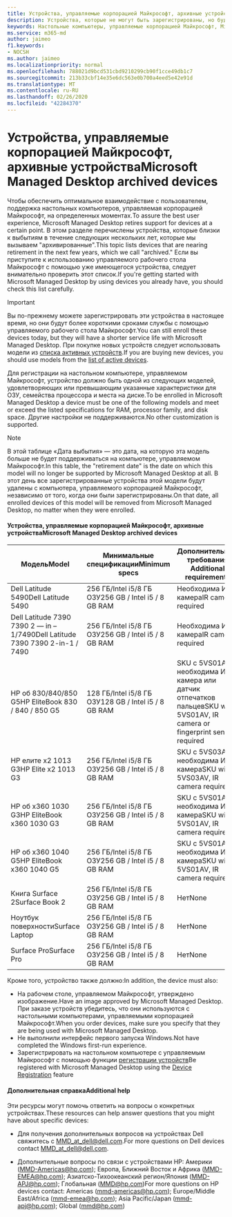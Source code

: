 ```yaml
---
title: Устройства, управляемые корпорацией Майкрософт, архивные устройства
description: Устройства, которые не могут быть зарегистрированы, но будут иметь сокращенный срок службы поддержки
keywords: Настольные компьютеры, управляемые корпорацией Майкрософт, Microsoft 365, служба, документация
ms.service: m365-md
author: jaimeo
f1.keywords:
- NOCSH
ms.author: jaimeo
ms.localizationpriority: normal
ms.openlocfilehash: 788021d9bcd531cbd9210299cb90f1cce49db1c7
ms.sourcegitcommit: 213b33cbf14e35e6dc563e0b700a4eed5e42e91d
ms.translationtype: MT
ms.contentlocale: ru-RU
ms.lasthandoff: 02/26/2020
ms.locfileid: "42284370"
---
```

# <a name="microsoft-managed-desktop-archived-devices"></a><span data-ttu-id="e28ee-104">Устройства, управляемые корпорацией Майкрософт, архивные устройства</span><span class="sxs-lookup"><span data-stu-id="e28ee-104">Microsoft Managed Desktop archived devices</span></span>

<span data-ttu-id="e28ee-105">Чтобы обеспечить оптимальное взаимодействие с пользователем, поддержка настольных компьютеров, управляемая корпорацией Майкрософт, на определенных моментах.</span><span class="sxs-lookup"><span data-stu-id="e28ee-105">To assure the best user experience, Microsoft Managed Desktop retires support for devices at a certain point.</span></span> <span data-ttu-id="e28ee-106">В этом разделе перечислены устройства, которые близки к выбытиям в течение следующих нескольких лет, которые мы вызываем "архивированные".</span><span class="sxs-lookup"><span data-stu-id="e28ee-106">This topic lists devices that are nearing retirement in the next few years, which we call "archived."</span></span> <span data-ttu-id="e28ee-107">Если вы приступите к использованию управляемого рабочего стола Майкрософт с помощью уже имеющегося устройства, следует внимательно проверить этот список.</span><span class="sxs-lookup"><span data-stu-id="e28ee-107">If you're getting started with Microsoft Managed Desktop by using devices you already have, you should check this list carefully.</span></span>

>[!IMPORTANT]
><span data-ttu-id="e28ee-108">Вы по-прежнему можете зарегистрировать эти устройства в настоящее время, но они будут более короткими сроками службы с помощью управляемого рабочего стола Майкрософт.</span><span class="sxs-lookup"><span data-stu-id="e28ee-108">You can still enroll these devices today, but they will have a shorter service life with Microsoft Managed Desktop.</span></span> <span data-ttu-id="e28ee-109">При покупке новых устройств следует использовать модели из [списка активных устройств](./device-list.md).</span><span class="sxs-lookup"><span data-stu-id="e28ee-109">If you are buying new devices, you should use models from the [list of active devices](./device-list.md).</span></span>

<!-- Microsoft 365 E5; Device as a Service -->
<!-- Split from device & technologies topic. Destination topic for aka.ms/device-list  -->
<span data-ttu-id="e28ee-110">Для регистрации на настольном компьютере, управляемом Майкрософт, устройство должно быть одной из следующих моделей, удовлетворяющих или превышающим указанные характеристики для ОЗУ, семейства процессора и места на диске.</span><span class="sxs-lookup"><span data-stu-id="e28ee-110">To be enrolled in Microsoft Managed Desktop a device must be one of the following models and meet or exceed the listed specifications for RAM, processor family, and disk space.</span></span> <span data-ttu-id="e28ee-111">Другие настройки не поддерживаются.</span><span class="sxs-lookup"><span data-stu-id="e28ee-111">No other customization is supported.</span></span>



>[!NOTE]
><span data-ttu-id="e28ee-112">В этой таблице «Дата выбытия» — это дата, на которую эта модель больше не будет поддерживаться на компьютере, управляемом Майкрософт.</span><span class="sxs-lookup"><span data-stu-id="e28ee-112">In this table, the "retirement date" is the date on which this model will no longer be supported by Microsoft Managed Desktop at all.</span></span> <span data-ttu-id="e28ee-113">В этот день все зарегистрированные устройства этой модели будут удалены с компьютера, управляемого корпорацией Майкрософт, независимо от того, когда они были зарегистрированы.</span><span class="sxs-lookup"><span data-stu-id="e28ee-113">On that date, all enrolled devices of this model will be removed from Microsoft Managed Desktop, no matter when they were enrolled.</span></span>

#### <a name="microsoft-managed-desktop-archived-devices"></a><span data-ttu-id="e28ee-114">Устройства, управляемые корпорацией Майкрософт, архивные устройства</span><span class="sxs-lookup"><span data-stu-id="e28ee-114">Microsoft Managed Desktop archived devices</span></span>

| <span data-ttu-id="e28ee-115">Модель</span><span class="sxs-lookup"><span data-stu-id="e28ee-115">Model</span></span>  | <span data-ttu-id="e28ee-116">Минимальные спецификации</span><span class="sxs-lookup"><span data-stu-id="e28ee-116">Minimum specs</span></span>  | <span data-ttu-id="e28ee-117">Дополнительные требования </span><span class="sxs-lookup"><span data-stu-id="e28ee-117">Additional requirements</span></span>  | <span data-ttu-id="e28ee-118">Дата выбытия</span><span class="sxs-lookup"><span data-stu-id="e28ee-118">Retirement date</span></span> |
|---------|---------|---------|---------|
| <span data-ttu-id="e28ee-119">Dell Latitude 5490</span><span class="sxs-lookup"><span data-stu-id="e28ee-119">Dell Latitude 5490</span></span>| <span data-ttu-id="e28ee-120">256 ГБ/Intel i5/8 ГБ ОЗУ</span><span class="sxs-lookup"><span data-stu-id="e28ee-120">256 GB / Intel i5 / 8 GB RAM</span></span> | <span data-ttu-id="e28ee-121">Необходима ИК-камера</span><span class="sxs-lookup"><span data-stu-id="e28ee-121">IR camera required</span></span> | <span data-ttu-id="e28ee-122">**9 января 2023 г.**</span><span class="sxs-lookup"><span data-stu-id="e28ee-122">**Jan 9, 2023**</span></span> |
| <span data-ttu-id="e28ee-123">Dell Latitude 7390 7390 2 — in – 1/7490</span><span class="sxs-lookup"><span data-stu-id="e28ee-123">Dell Latitude 7390 7390 2-in-1 / 7490</span></span> | <span data-ttu-id="e28ee-124">256 ГБ/Intel i5/8 ГБ ОЗУ</span><span class="sxs-lookup"><span data-stu-id="e28ee-124">256 GB / Intel i5 / 8 GB RAM</span></span>   | <span data-ttu-id="e28ee-125">Необходима ИК-камера</span><span class="sxs-lookup"><span data-stu-id="e28ee-125">IR camera required</span></span> | <span data-ttu-id="e28ee-126">**9 января 2023 г.**</span><span class="sxs-lookup"><span data-stu-id="e28ee-126">**Jan 9, 2023**</span></span> |
|<span data-ttu-id="e28ee-127">HP об 830/840/850 G5</span><span class="sxs-lookup"><span data-stu-id="e28ee-127">HP EliteBook 830 / 840 / 850 G5</span></span>| <span data-ttu-id="e28ee-128">128 ГБ/Intel i5/8 ГБ ОЗУ</span><span class="sxs-lookup"><span data-stu-id="e28ee-128">128 GB / Intel i5 / 8 GB RAM</span></span> | <span data-ttu-id="e28ee-129">SKU с 5VS01AV, необходима ИК-камера или датчик отпечатков пальцев</span><span class="sxs-lookup"><span data-stu-id="e28ee-129">SKU with 5VS01AV, IR camera or fingerprint sensor required</span></span>  | <span data-ttu-id="e28ee-130">**15 февраля 2023 г.**</span><span class="sxs-lookup"><span data-stu-id="e28ee-130">**Feb 15, 2023**</span></span> |
|<span data-ttu-id="e28ee-131">HP елите x2 1013 G3</span><span class="sxs-lookup"><span data-stu-id="e28ee-131">HP Elite x2 1013 G3</span></span>| <span data-ttu-id="e28ee-132">256 ГБ/Intel i5/8 ГБ ОЗУ</span><span class="sxs-lookup"><span data-stu-id="e28ee-132">256 GB / Intel i5 / 8 GB RAM</span></span> | <span data-ttu-id="e28ee-133">SKU с 5VS03AV, необходима ИК-камера</span><span class="sxs-lookup"><span data-stu-id="e28ee-133">SKU with 5VS03AV, IR camera required</span></span> |<span data-ttu-id="e28ee-134">**14 мая 2023 г.**</span><span class="sxs-lookup"><span data-stu-id="e28ee-134">**May 14, 2023**</span></span> |
|<span data-ttu-id="e28ee-135">HP об x360 1030 G3</span><span class="sxs-lookup"><span data-stu-id="e28ee-135">HP EliteBook x360 1030 G3</span></span>| <span data-ttu-id="e28ee-136">256 ГБ/Intel i5/8 ГБ ОЗУ</span><span class="sxs-lookup"><span data-stu-id="e28ee-136">256 GB / Intel i5 / 8 GB RAM</span></span> | <span data-ttu-id="e28ee-137">SKU с 5VS01AV, необходима ИК-камера</span><span class="sxs-lookup"><span data-stu-id="e28ee-137">SKU with 5VS01AV, IR camera required</span></span> |<span data-ttu-id="e28ee-138">**14 мая 2023 г.**</span><span class="sxs-lookup"><span data-stu-id="e28ee-138">**May 14, 2023**</span></span> |
|<span data-ttu-id="e28ee-139">HP об x360 1040 G5</span><span class="sxs-lookup"><span data-stu-id="e28ee-139">HP EliteBook x360 1040 G5</span></span>| <span data-ttu-id="e28ee-140">256 ГБ/Intel i5/8 ГБ ОЗУ</span><span class="sxs-lookup"><span data-stu-id="e28ee-140">256 GB / Intel i5 / 8 GB RAM</span></span> | <span data-ttu-id="e28ee-141">SKU с 5VS01AV, необходима ИК-камера</span><span class="sxs-lookup"><span data-stu-id="e28ee-141">SKU with 5VS01AV, IR camera required</span></span> | <span data-ttu-id="e28ee-142">**23 октября 2023 г.**</span><span class="sxs-lookup"><span data-stu-id="e28ee-142">**Oct 23, 2023**</span></span> |
|<span data-ttu-id="e28ee-143">Книга Surface 2</span><span class="sxs-lookup"><span data-stu-id="e28ee-143">Surface Book 2</span></span>| <span data-ttu-id="e28ee-144">256 ГБ/Intel i5/8 ГБ ОЗУ</span><span class="sxs-lookup"><span data-stu-id="e28ee-144">256 GB / Intel i5 / 8 GB RAM</span></span> | <span data-ttu-id="e28ee-145">Нет</span><span class="sxs-lookup"><span data-stu-id="e28ee-145">None</span></span> | <span data-ttu-id="e28ee-146">**16 ноября 2022 г.**</span><span class="sxs-lookup"><span data-stu-id="e28ee-146">**November 16, 2022**</span></span> |
|<span data-ttu-id="e28ee-147">Ноутбук поверхности</span><span class="sxs-lookup"><span data-stu-id="e28ee-147">Surface Laptop</span></span>| <span data-ttu-id="e28ee-148">256 ГБ/Intel i5/8 ГБ ОЗУ</span><span class="sxs-lookup"><span data-stu-id="e28ee-148">256 GB / Intel i5 / 8 GB RAM</span></span> | <span data-ttu-id="e28ee-149">Нет</span><span class="sxs-lookup"><span data-stu-id="e28ee-149">None</span></span> | <span data-ttu-id="e28ee-150">**20 мая 2022 г.**</span><span class="sxs-lookup"><span data-stu-id="e28ee-150">**May 20, 2022**</span></span> |
|<span data-ttu-id="e28ee-151">Surface Pro</span><span class="sxs-lookup"><span data-stu-id="e28ee-151">Surface Pro</span></span>| <span data-ttu-id="e28ee-152">256 ГБ/Intel i5/8 ГБ ОЗУ</span><span class="sxs-lookup"><span data-stu-id="e28ee-152">256 GB / Intel i5 / 8 GB RAM</span></span> | <span data-ttu-id="e28ee-153">Нет</span><span class="sxs-lookup"><span data-stu-id="e28ee-153">None</span></span> | <span data-ttu-id="e28ee-154">**15 июня 2022 г.**</span><span class="sxs-lookup"><span data-stu-id="e28ee-154">**Jun 15, 2022**</span></span> |


<span data-ttu-id="e28ee-155">Кроме того, устройство также должно:</span><span class="sxs-lookup"><span data-stu-id="e28ee-155">In addition, the device must also:</span></span>

- <span data-ttu-id="e28ee-156">На рабочем столе, управляемом Майкрософт, утверждено изображение.</span><span class="sxs-lookup"><span data-stu-id="e28ee-156">Have an image approved by Microsoft Managed Desktop.</span></span> <span data-ttu-id="e28ee-157">При заказе устройств убедитесь, что они используются с настольными компьютерами, управляемыми корпорацией Майкрософт.</span><span class="sxs-lookup"><span data-stu-id="e28ee-157">When you order devices, make sure you specify that they are being used with Microsoft Managed Desktop.</span></span>
- <span data-ttu-id="e28ee-158">Не выполнили интерфейс первого запуска Windows.</span><span class="sxs-lookup"><span data-stu-id="e28ee-158">Not have completed the Windows first-run experience.</span></span>
- <span data-ttu-id="e28ee-159">Зарегистрировать на настольном компьютере с управляемым Майкрософт с помощью функции [регистрации устройств](https://aka.ms/mmddrhelp)</span><span class="sxs-lookup"><span data-stu-id="e28ee-159">Be registered with Microsoft Managed Desktop using the [Device Registration](https://aka.ms/mmddrhelp) feature</span></span>

#### <a name="additional-help"></a><span data-ttu-id="e28ee-160">Дополнительная справка</span><span class="sxs-lookup"><span data-stu-id="e28ee-160">Additional help</span></span>

<span data-ttu-id="e28ee-161">Эти ресурсы могут помочь ответить на вопросы о конкретных устройствах.</span><span class="sxs-lookup"><span data-stu-id="e28ee-161">These resources can help answer questions that you might have about specific devices:</span></span>

- <span data-ttu-id="e28ee-162">Для получения дополнительных вопросов на устройствах Dell свяжитесь с [MMD_at_dell@dell.com](mailto:MMD_at_dell@dell.com).</span><span class="sxs-lookup"><span data-stu-id="e28ee-162">For more questions on Dell devices contact [MMD_at_dell@dell.com](mailto:MMD_at_dell@dell.com).</span></span>

- <span data-ttu-id="e28ee-163">Дополнительные вопросы по связи с устройствами HP: Америки ([MMD-Americas@hp.com](mailto:mmd-americas@hp.com)); Европа, Ближний Восток и Африка ([MMD-EMEA@hp.com](mailto:mmd-emea@hp.com)); Азиатско-Тихоокеанский регион/Япония ([MMD-APJ@hp.com](mailto:mmd-apj@hp.com)); Глобальная ([MMD@hp.com](mailto:mmd@hp.com))</span><span class="sxs-lookup"><span data-stu-id="e28ee-163">For more questions on HP devices contact: Americas ([mmd-americas@hp.com](mailto:mmd-americas@hp.com)); Europe/Middle East/Africa ([mmd-emea@hp.com](mailto:mmd-emea@hp.com)); Asia Pacific/Japan ([mmd-apj@hp.com](mailto:mmd-apj@hp.com)); Global ([mmd@hp.com](mailto:mmd@hp.com))</span></span>
